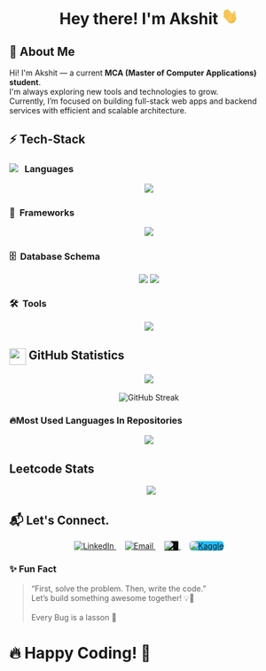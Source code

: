 <h1 align="center">Hey there! I'm Akshit <img src="https://raw.githubusercontent.com/ABSphreak/ABSphreak/master/gifs/Hi.gif" width="30px" height="30px"></h1> </h1>
<!-- <p align="center"> 🌐 Web Enthusiast | 🎓 MCA Student | 📚 Lifelong Learner</p> -->

## 🚀 About Me

Hi! I'm Akshit — a current **MCA (Master of Computer Applications) student**.  
I'm always exploring new tools and technologies to grow.  
Currently, I’m focused on building full-stack web apps and backend services with efficient and scalable architecture.

## ⚡️ Tech-Stack

### <img src="https://media2.giphy.com/media/QssGEmpkyEOhBCb7e1/giphy.gif?cid=ecf05e47a0n3gi1bfqntqmob8g9aid1oyj2wr3ds3mg700bl&rid=giphy.gif" width="22px" align="top"/> &nbsp;&nbsp;Languages

<p align="center">
  <img src="https://skillicons.dev/icons?i=c,cpp,python,java,php&theme=dark" />
</p>

### 🧩 &nbsp;Frameworks

<p align="center">
  <img src="https://skillicons.dev/icons?i=bootstrap,django&theme=dark" />
</p>

### 🗄️ &nbsp;Database Schema

<p align="center">
  <img src="https://skillicons.dev/icons?i=mongo,mysql,postgres&theme=dark" />
  <img src="https://cdn.worldvectorlogo.com/logos/oracle-6.svg" height="48px" />
</p>

### 🛠️ &nbsp;Tools

<p align="center">
  <img src="https://skillicons.dev/icons?i=git,github,vscode,bash&theme=dark" />
</p>

## <img src="https://media.giphy.com/media/iY8CRBdQXODJSCERIr/giphy.gif" width="30" height="30" align="top"> GitHub Statistics

<p align="center">
  <img src="https://github-readme-stats.vercel.app/api?username=SonaniAkshit&show_icons=true&theme=dark&include_all_commits=true&count_private=false&hide=prs,issues,contributions">
</p>

<!-- <img src="https://github-readme-stats.vercel.app/api?username=SonaniAkshit&show_icons=true&theme=radical&count_private=true&include_all_commits=true" alt="Akshit's GitHub Stats" height="170" /> -->

<p align="center">
 <img src="https://github-readme-streak-stats.herokuapp.com/?user=SonaniAkshit&theme=dark" alt="GitHub Streak" />
</p>

### 🔥Most Used Languages In Repositories
<p align="center">
  <!-- <img src="https://github-readme-stats.vercel.app/api/top-langs/?username=SonaniAkshit&langs_count=8&count_private=true&layout=compact&theme=vision-friendly-dark&hide_border=true&bg_color=0D1117"> -->

  <img src="https://github-readme-stats.vercel.app/api/top-langs/?username=SonaniAkshit&theme=dark&langs_count=15">
  
</p>


<!-- [![Top Langs](https://github-readme-stats.vercel.app/api/top-langs/?username=SonaniAkshit&layout=pie)](https://github.com/anuraghazra/github-readme-stats) -->

<!-- ![Top Langs](https://github-readme-stats.vercel.app/api/top-langs/?username=SonaniAkshit&layout=donut) -->


## Leetcode Stats
<p align="center">
  <img src="https://leetcard.jacoblin.cool/sonaniakshit"/>
</p>

## 📬 Let's Connect.

<p align="center">
  <a href="https://www.linkedin.com/in/akshit-sonani-105b79348/">
    <img src="https://skillicons.dev/icons?i=linkedin&theme=dark" alt="LinkedIn"/>
  </a>
  &nbsp;&nbsp;&nbsp;
  <a href="mailto:sonaniakshit684@gmail.com">
    <img src="https://skillicons.dev/icons?i=gmail&theme=dark" alt="Email"/>
  </a>
  &nbsp;&nbsp;&nbsp;
  <a href="https://x.com/akshit_sonani_">
    <img src="https://cdn.simpleicons.org/x/white" alt="X" style="background: black; width: 40px; height: 40px;">
  </a>
  &nbsp;&nbsp;&nbsp;
  <a href="https://www.kaggle.com/akshitsonani">
    <img src="https://cdn.simpleicons.org/kaggle/white" alt="Kaggle" style="background: #20BEFF; width: 40px; height: 40px; border-radius: 6px;">
  </a>
</p>

<!-- ## 📫 Connect with Me

- 📧 Email: [sonaniakshit777@gmail.com](mailto:sonaniakshit684@gmail.com)
- 💼 LinkedIn: [Akshit Sonani](https://www.linkedin.com/in/akshit-sonani-105b79348/)
- 🌐 Portfolio: (Coming soon!)-->


### ✨ Fun Fact

> “First, solve the problem. Then, write the code.”  
Let’s build something awesome together! 💡🚀
> <br>
> <br>Every Bug is a lasson 👾

# 🔥 Happy Coding! 🚀
